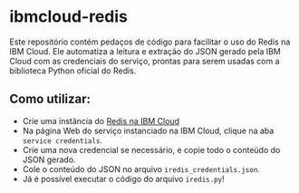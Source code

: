 # ibmcloud-redis

Este repositório contém pedaços de código para facilitar o uso do Redis na IBM Cloud. Ele automatiza a leitura e extração do JSON gerado pela IBM Cloud com as credenciais do serviço, prontas para serem usadas com a biblioteca Python oficial do Redis.

## Como utilizar:

- Crie uma instância do [Redis na IBM Cloud](https://cloud.ibm.com/catalog/services/databases-for-redis)
- Na página Web do serviço instanciado na IBM Cloud, clique na aba `service credentials`.
- Crie uma nova credencial se necessário, e copie todo o conteúdo do JSON gerado.
- Cole o conteúdo do JSON no arquivo `iredis_credentials.json`.
- Já é possível executar o código do arquivo `iredis.py`!
